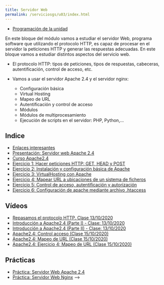 ```yaml
---
title: Servidor Web
permalink: /serviciosgs/u03/index.html
---
```


* [Programación de la unidad](programacion.html)

En este bloque del módulo vamos a estudiar el servidor Web, programa software que utilizando el protocolo HTTP, es capaz de procesar en el servidor la peticiones HTTP y generar las respuestas adecuadas. En este bloque vamos a estudiar distintos aspectos del servicio web.

* El protocolo HTTP: tipos de peticiones, tipos de respuestas, cabeceras, autentificación, control de acceso, etc.
	
* Vamos a usar el servidor Apache 2.4 y el servidor nginx: 
	
	* Configuración básica
	* Virtual Hosting
	* Mapeo de URL
	* Autentificación y control de acceso
	* Módulos
	* Módulos de multiprocesamiento
	* Ejecución de scripts en el servidor: PHP, Python,...
	
## Indice

* [Enlaces interesantes](enlaces.html)
* [Presentación: Servidor web Apache 2.4](https://docs.google.com/presentation/d/e/2PACX-1vSciwRh5eeUkr3EDC3gpzcL-FVD11Fh7oBBfniqEnn4LUgm8FfKc4m9kuRRIJg8VWsNqnXJyZp8Fo1B/pub?start=true&loop=false&delayms=3000)
* [Curso Apache2.4](https://plataforma.josedomingo.org/pledin/cursos/apache24/)
* [Ejercicio 1: Hacer peticiones HTTP: GET, HEAD y POST](ejercicio1.html)
* [Ejercicio 2: Instalación y configuración básica de Apache](ejercicio2.html)
* [Ejercicio 3: VirtualHosting con Apache](ejercicio3.html)
* [Ejercicio 4: Mapear URL a ubicaciones de un sistema de ficheros](ejercicio4.html)
* [Ejercicio 5: Control de acceso, autentificación y autorización](ejercicio5.html)
* [Ejercicio 6: Configuración de apache mediante archivo .htaccess](ejercicio6.html)


## Vídeos

* [Repasamos el protocolo HTTP. Clase 13/10/2020](https://youtu.be/zlpr8-yqchk)
* [Introducción a Apache2.4  (Parte I) - Clase: 13/10/2020](https://youtu.be/K0vZHfwTcvM)
* [Introducción a Apache2.4  (Parte II) - Clase: 13/10/2020](https://youtu.be/OsDFHLS2bdg)
* [Apache2.4: Control acceso (Clase 15/10/2020)](https://www.youtube.com/watch?v=TRoCcxRVhhY)
* [Apache2.4: Mapeo de URL (Clase 15/10/2020)](https://www.youtube.com/watch?v=w4kP9XbuuCA)
* [Apache2.4: Ejercicio 4: Mapeo de URL (Clase 15/10/2020)](https://www.youtube.com/watch?v=G3QhjLBhjMU)

<!--
* [Ejercicio 7: Módulos en apache](ejercicio7.html)
* [Servidor web nginx](nginx.html)
-->

## Prácticas

* [Práctica: Servidor Web Apache 2.4](practica_web_apache.html)
* [Práctica: Servidor Web Nginx](practica_web_nginx.html)
-->